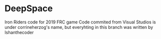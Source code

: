 # DeepSpace
Iron Riders code for 2019 FRC game
Code commited from Visual Studios is under corrineherzog's name, but everyhting in this branch was written by Ishanthecoder

